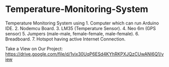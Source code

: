 # Temperature-Monitoring-System
Temperature Monitoring System using 1. Computer which can run Arduino IDE. 2. Nodemcu Board. 3. LM35 (Temperature Sensor). 4. Neo 6m (GPS sensor) 5. Jumpers (male-male, female-female, male-female). 6. Breadboard. 7. Hotspot having active Internet Connection.


Take a View on Our Project: https://drive.google.com/file/d/1vix30UqP6ESd4KYhRKPXJQzCUwANl6Q1/view
